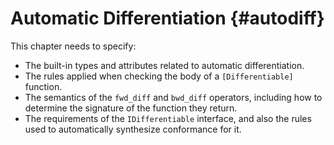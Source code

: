 Automatic Differentiation {#autodiff}
=========================

<div class=issue>
This chapter needs to specify:



* The built-in types and attributes related to automatic differentiation.
* The rules applied when checking the body of a `[Differentiable]` function.
* The semantics of the `fwd_diff` and `bwd_diff` operators, including how to determine the signature of the function they return.
* The requirements of the `IDifferentiable` interface, and also the rules used to automatically synthesize conformance for it.

</div>
